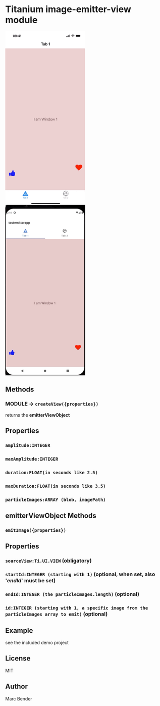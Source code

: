 # Titanium image-emitter-view module 



<img src="./ios-demo.gif" width="253"  alt="ios-demo" />

<img src="./android-demo.gif" width="253" alt="android-demo" />



## Methods

### MODULE  -> `createView({properties}) `
returns the **emitterViewObject**

## Properties

### `amplitude:INTEGER`

### `maxAmplitude:INTEGER`

### `duration:FLOAT(in seconds like 2.5)`

### `maxDuration:FLOAT(in seconds like 3.5)`

### `particleImages:ARRAY (blob, imagePath)`



## emitterViewObject Methods
### `emitImage({properties}) `

## Properties

### `sourceView:Ti.UI.VIEW` (obligatory)

### `startId:INTEGER (starting with 1)` (optional, when set, also '***endId***' must be set)

### `endId:INTEGER (the particleImages.length)` (optional)

### `id:INTEGER (starting with 1, a specific image from the particleImages array to emit)` (optional)



## Example

see the included demo project

## License

MIT

## Author

Marc Bender
